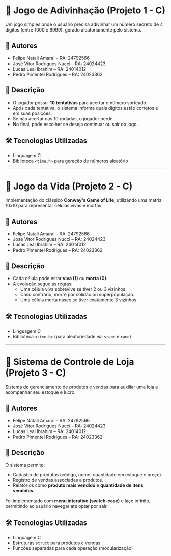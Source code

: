 # 🎲 Jogo de Adivinhação (Projeto 1 - C)

Um jogo simples onde o usuário precisa adivinhar um número secreto de 4 dígitos (entre 1000 e 9999), gerado aleatoriamente pelo sistema.

## 👥 Autores
- Felipe Natali Amaral – RA: 24792566  
- José Vitor Rodrigues Nucci – RA: 24024423  
- Lucas Leal Ibrahim – RA: 24014012  
- Pedro Pimentel Rodrigues – RA: 24023362  

## 📖 Descrição
- O jogador possui **10 tentativas** para acertar o número sorteado.  
- Após cada tentativa, o sistema informa quais dígitos estão corretos e em suas posições.  
- Se não acertar nas 10 rodadas, o jogador perde.  
- No final, pode escolher se deseja continuar ou sair do jogo.

## 🛠️ Tecnologias Utilizadas
- Linguagem C  
- Biblioteca `<time.h>` para geração de números aleatório

-----------------------------------------------------------------------------------------------------------------------------

# 🧬 Jogo da Vida (Projeto 2 - C)

Implementação do clássico **Conway's Game of Life**, utilizando uma matriz 10x10 para representar células vivas e mortas.

## 👥 Autores
- Felipe Natali Amaral – RA: 24792566  
- José Vitor Rodrigues Nucci – RA: 24024423  
- Lucas Leal Ibrahim – RA: 24014012  
- Pedro Pimentel Rodrigues – RA: 24023362  

## 📖 Descrição
- Cada célula pode estar **viva (1)** ou **morta (0)**.  
- A evolução segue as regras:  
  - Uma célula viva sobrevive se tiver 2 ou 3 vizinhos.  
  - Caso contrário, morre por solidão ou superpopulação.  
  - Uma célula morta nasce se tiver exatamente 3 vizinhos.  

## 🛠️ Tecnologias Utilizadas
- Linguagem C  
- Biblioteca `<time.h>` (para aleatoriedade via `srand` e `rand`)

-----------------------------------------------------------------------------------------------------------------------------

# 🛒 Sistema de Controle de Loja (Projeto 3 - C)

Sistema de gerenciamento de produtos e vendas para auxiliar uma loja a acompanhar seu estoque e lucro.

## 👥 Autores
- Felipe Natali Amaral – RA: 24792566  
- José Vitor Rodrigues Nucci – RA: 24024423  
- Lucas Leal Ibrahim – RA: 24014012  
- Pedro Pimentel Rodrigues – RA: 24023362  

## 📖 Descrição
O sistema permite:  
- Cadastro de produtos (código, nome, quantidade em estoque e preço).  
- Registro de vendas associadas a produtos.  
- Relatórios como **produto mais vendido** e **quantidade de itens vendidos**.  

Foi implementado com **menu interativo (switch-case)** e laço infinito, permitindo ao usuário navegar até optar por sair.

## 🛠️ Tecnologias Utilizadas
- Linguagem C  
- Estruturas `struct` para produtos e vendas  
- Funções separadas para cada operação (modularização)  
